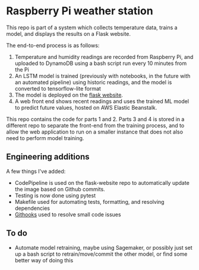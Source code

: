 # Raspberry Pi weather station

This repo is part of a system which collects temperature data, trains a model, and displays the results on a Flask website.

The end-to-end process is as follows:
1. Temperature and humidity readings are recorded from Raspberry Pi, and uploaded to DynamoDB using a bash script run every 10 minutes from the Pi
2. An LSTM model is trained (previously with notebooks, in the future with an automated pipeline) using historic readings, and the model is converted to tensorflow-lite format
3. The model is deployed on the [flask website](https://github.com/bndxn/flask-website). 
4. A web front end shows recent readings and uses the trained ML model to predict future values, hosted on AWS Elastic Beanstalk.

This repo contains the code for parts 1 and 2. Parts 3 and 4 is stored in a different repo to separate the front-end from the training process, and to allow the web application to run on a smaller instance that does not also need to perform model training.

## Engineering additions
A few things I've added:
* CodePipeline is used on the flask-website repo to automatically update the image based on Github commits.
* Testing is now done using pytest
* Makefile used for automating tests, formatting, and resolving dependencies
* [Githooks](https://pre-commit.com/) used to resolve small code issues

## To do
* Automate model retraining, maybe using Sagemaker, or possibly just set up a bash script to retrain/move/commit the other model, or find some better way of doing this 

